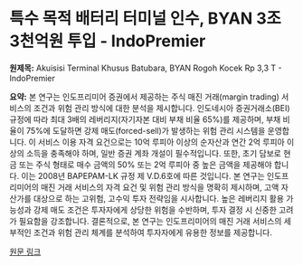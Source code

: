 # 특수 목적 배터리 터미널 인수, BYAN 3조 3천억원 투입 - IndoPremier

**원제목:** Akuisisi Terminal Khusus Batubara, BYAN Rogoh Kocek Rp 3,3 T - IndoPremier

**요약:** 본 연구는 인도프리미어 증권에서 제공하는 주식 매진 거래(margin trading) 서비스의 조건과 위험 관리 방식에 대한 분석을 제시합니다.  인도네시아 증권거래소(BEI) 규정에 따라 최대 3배의 레버리지(자기자본 대비 부채 비율 65%)를 제공하며,  부채 비율이 75%에 도달하면 강제 매도(forced-sell)가 발생하는 위험 관리 시스템을 운영합니다.  이 서비스 이용 자격 요건으로는 10억 루피아 이상의 순자산과 연간 2억 루피아 이상의 소득을 충족해야 하며, 일반 증권 계좌 개설이 필수적입니다. 또한, 초기 담보로 현금 또는 주식 형태로 매수 금액의 50% 또는 2억 루피아 중 높은 금액을 제공해야 합니다.  이는 2008년 BAPEPAM-LK 규정 제 V.D.6호에 따른 것입니다.  본 연구는 인도프리미어의 매진 거래 서비스의 자격 요건 및 위험 관리 방식을 명확히 제시하며, 고액 자산가를 대상으로 하는 고위험, 고수익 투자 전략임을 시사합니다.  높은 레버리지 활용 가능성과 강제 매도 조건은 투자자에게 상당한 위험을 수반하며, 투자 결정 시 신중한 고려가 필요함을 강조합니다.  결론적으로,  본 연구는 인도프리미어의 매진 거래 서비스의 세부적인 조건과 위험 관리 체계를 분석하여 투자자에게 유용한 정보를 제공합니다.

[원문 링크](https://www.indopremier.com/ipotnews/newsDetail.php?jdl=Akuisisi_Terminal_Khusus_Batubara__BYAN_Rogoh_Kocek_Rp_3_3_T__&news_id=469233&group_news=RESEARCHNEWS&taging_subtype=BYAN&name=&search=y_general&q=Bayan%20Resources&halaman=1)
